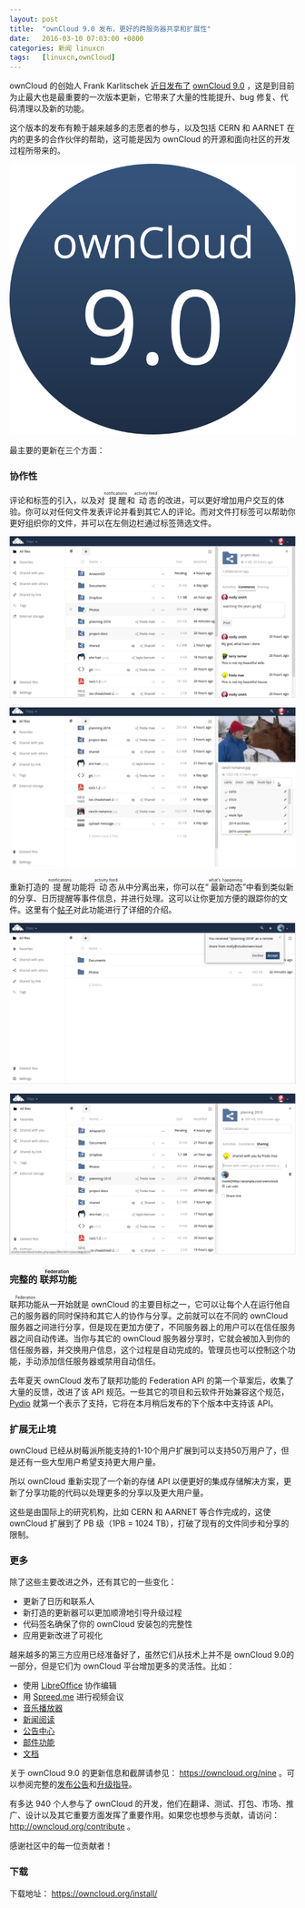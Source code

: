 ```yaml
---
layout: post
title:	"ownCloud 9.0 发布，更好的跨服务器共享和扩展性"
date:	2016-03-10 07:03:00 +0800 
categories:	新闻 linuxcn 
tags:	[linuxcn,ownCloud]
---
```



ownCloud 的创始人 Frank Karlitschek [近日发布了](http://karlitschek.de/2016/03/9-0-is-the-biggest-owncloud-release-so-far/) [ownCloud 9.0](https://owncloud.org/nine/) ，这是到目前为止最大也是最重要的一次版本更新，它带来了大量的性能提升、bug 修复、代码清理以及新的功能。


这个版本的发布有赖于越来越多的志愿者的参与，以及包括 CERN 和 AARNET 在内的更多的合作伙伴的帮助，这可能是因为 ownCloud 的开源和面向社区的开发过程所带来的。


![](/Asserts/Images/album/201603/10/061315tvz2enbhje2le297.png)


最主要的更新在三个方面：


### 协作性


评论和标签的引入，以及对<ruby> 提醒 <rp>  （ </rp> <rt>  notifications </rt> <rp>  ） </rp></ruby>和<ruby> 动态 <rp>  （ </rp> <rt>  activity feed </rt> <rp>  ） </rp></ruby>的改进，可以更好增加用户交互的体验。你可以对任何文件发表评论并看到其它人的评论。而对文件打标签可以帮助你更好组织你的文件，并可以在左侧边栏通过标签筛选文件。


![对文件发表评论](/Asserts/Images/album/201603/10/061316fh368f4hq3ujuiby.png)


![给文件打标签](/Asserts/Images/album/201603/10/061317nj1y1t2tc5i35b55.png)


重新打造的<ruby> 提醒 <rp>  （ </rp> <rt>  notifications </rt> <rp>  ） </rp></ruby>功能将<ruby> 动态 <rp>  （ </rp> <rt>  activity feed </rt> <rp>  ） </rp></ruby>从中分离出来，你可以在“<ruby> 最新动态 <rp>  （ </rp> <rt>  what’s happening </rt> <rp>  ） </rp></ruby>”中看到类似新的分享、日历提醒等事件信息，并进行处理。这可以让你更加方便的跟踪你的文件。这里有个[帖子](https://owncloud.org/blog/owncloud-9-0-boosts-team-collaboration/)对此功能进行了详细的介绍。


![提醒](/Asserts/Images/album/201603/10/061318c6l6el6qxlrl0zll.png)


![分享动态](/Asserts/Images/album/201603/10/061318rec8oezsxx9u9z84.png)


### 完整的<ruby> 联邦功能 <rp>  （ </rp> <rt>  Federation </rt> <rp>  ） </rp></ruby>


<ruby> 联邦功能 <rp>  （ </rp> <rt>  Federation </rt></ruby>从一开始就是 ownCloud 的主要目标之一，它可以让每个人在运行他自己的服务器的同时保持和其它人的协作与分享。之前就可以在不同的 ownCloud 服务器之间进行分享，但是现在更加方便了，不同服务器上的用户可以在信任服务器之间自动传递。当你与其它的 ownCloud 服务器分享时，它就会被加入到你的信任服务器，并交换用户信息，这个过程是自动完成的。管理员也可以控制这个功能，手动添加信任服务器或禁用自动信任。


去年夏天 ownCloud 发布了联邦功能的 Federation API 的第一个草案后，收集了大量的反馈，改进了该 API 规范。一些其它的项目和云软件开始兼容这个规范，[Pydio](https://pyd.io/) 就第一个表示了支持，它将在本月稍后发布的下个版本中支持该 API。


### 扩展无止境


ownCloud 已经从树莓派所能支持的1-10个用户扩展到可以支持50万用户了，但是还有一些大型用户希望支持更大用户量。


所以 ownCloud 重新实现了一个新的存储 API 以便更好的集成存储解决方案，更新了分享功能的代码以处理更多的分享以及更大用户量。


这些是由国际上的研究机构，比如 CERN 和 AARNET 等合作完成的，这使 ownCloud 扩展到了 PB 级（1PB = 1024 TB），打破了现有的文件同步和分享的限制。


### **更多**


除了这些主要改进之外，还有其它的一些变化：


* 更新了日历和联系人
* 新打造的更新器可以更加顺滑地引导升级过程
* 代码签名确保了你的 ownCloud 安装包的完整性
* 应用更新改进了可视化


越来越多的第三方应用已经准备好了，虽然它们从技术上并不是 ownCloud 9.0的一部分，但是它们为 ownCloud 平台增加更多的灵活性。比如：


* 使用 [LibreOffice](https://www.collaboraoffice.com/code/) 协作编辑
* 用 [Spreed.me](https://apps.owncloud.com/content/show.php/Spreed.ME?content=174436) 进行视频会议
* [音乐播放器](https://apps.owncloud.com/content/show.php/Music?content=164319)
* [新闻阅读](https://apps.owncloud.com/content/show.php/News?content=168040)
* [公告中心](https://apps.owncloud.com/content/show.php/Announcement+Center?content=173921)
* [邮件功能](https://apps.owncloud.com/content/show.php/Mail?content=169914)
* [文档](https://apps.owncloud.com/content/show.php/Documents?content=168711)


关于 ownCloud 9.0 的更新信息和截屏请参见： <https://owncloud.org/nine> 。可以参阅完整的[发布公告](https://doc.owncloud.org/server/9.0/admin_manual/release_notes.html)和[升级指导](https://doc.owncloud.org/server/9.0/admin_manual/maintenance/upgrade.html)。


有多达 940 个人参与了 ownCloud 的开发，他们在翻译、测试、打包、市场、推广、设计以及其它重要方面发挥了重要作用。如果您也想参与贡献，请访问：<http://owncloud.org/contribute> 。


感谢社区中的每一位贡献者！


### 下载


下载地址： <https://owncloud.org/install/>
